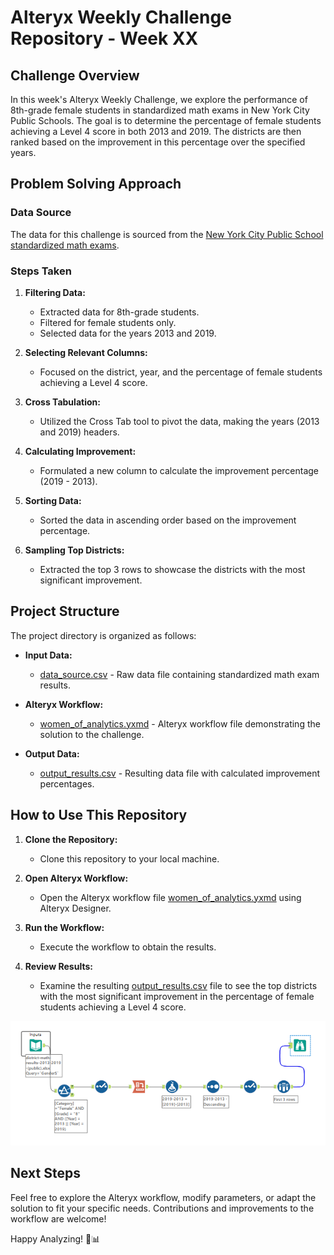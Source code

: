 # Alteryx Weekly Challenge Repository - Week XX

## Challenge Overview

In this week's Alteryx Weekly Challenge, we explore the performance of 8th-grade female students in standardized math exams in New York City Public Schools. The goal is to determine the percentage of female students achieving a Level 4 score in both 2013 and 2019. The districts are then ranked based on the improvement in this percentage over the specified years.

## Problem Solving Approach

### Data Source
The data for this challenge is sourced from the [New York City Public School standardized math exams](https://infohub.nyced.org/reports/academics/test-results).

### Steps Taken

1. **Filtering Data:**
   - Extracted data for 8th-grade students.
   - Filtered for female students only.
   - Selected data for the years 2013 and 2019.

2. **Selecting Relevant Columns:**
   - Focused on the district, year, and the percentage of female students achieving a Level 4 score.

3. **Cross Tabulation:**
   - Utilized the Cross Tab tool to pivot the data, making the years (2013 and 2019) headers.

4. **Calculating Improvement:**
   - Formulated a new column to calculate the improvement percentage (2019 - 2013).

5. **Sorting Data:**
   - Sorted the data in ascending order based on the improvement percentage.

6. **Sampling Top Districts:**
   - Extracted the top 3 rows to showcase the districts with the most significant improvement.

## Project Structure

The project directory is organized as follows:

- **Input Data:**
  - [data_source.csv](data_source.csv) - Raw data file containing standardized math exam results.

- **Alteryx Workflow:**
  - [women_of_analytics.yxmd](women_of_analytics.yxmd) - Alteryx workflow file demonstrating the solution to the challenge.

- **Output Data:**
  - [output_results.csv](output_results.csv) - Resulting data file with calculated improvement percentages.

## How to Use This Repository

1. **Clone the Repository:**
   - Clone this repository to your local machine.

2. **Open Alteryx Workflow:**
   - Open the Alteryx workflow file [women_of_analytics.yxmd](women_of_analytics.yxmd) using Alteryx Designer.

3. **Run the Workflow:**
   - Execute the workflow to obtain the results.

4. **Review Results:**
   - Examine the resulting [output_results.csv](output_results.csv) file to see the top districts with the most significant improvement in the percentage of female students achieving a Level 4 score.

![Alt text](image.png)
## Next Steps

Feel free to explore the Alteryx workflow, modify parameters, or adapt the solution to fit your specific needs. Contributions and improvements to the workflow are welcome!

Happy Analyzing! 🚀📊